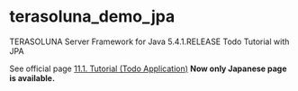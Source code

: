 # terasoluna_demo_jpa
TERASOLUNA Server Framework for Java 5.4.1.RELEASE Todo Tutorial with JPA

See official page
[11.1. Tutorial (Todo Application)](http://terasolunaorg.github.io/guideline/5.4.1.RELEASE/ja/Tutorial/TutorialTodo.html)
**Now only Japanese page is available.**
